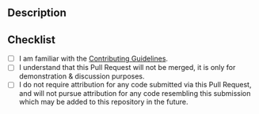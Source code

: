 ## Description
<!-- Set a descriptive pull request title. -->
<!-- Provide a standalone description of changes in this PR. -->
<!-- Reference any issues relevant to this PR. -->

## Checklist
- [ ] I am familiar with the [Contributing Guidelines](https://github.com/NVIDIA-Omniverse/mjc-usd-converter/blob/HEAD/CONTRIBUTING.md).
- [ ] I understand that this Pull Request will not be merged, it is only for demonstration & discussion purposes.
- [ ] I do not require attribution for any code submitted via this Pull Request, and will not pursue attribution for any code resembling this submission which may be added to this repository in the future.

